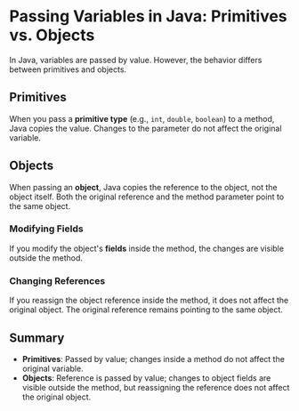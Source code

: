 # Passing Variables in Java: Primitives vs. Objects

In Java, variables are passed by value. However, the behavior differs
between primitives and objects.

## Primitives

When you pass a **primitive type** (e.g., `int`, `double`, `boolean`)
to a method, Java copies the value. Changes to the parameter do not
affect the original variable.

## Objects

When passing an **object**, Java copies the reference to the object,
not the object itself. Both the original reference and the method
parameter point to the same object.

### Modifying Fields

If you modify the object's **fields** inside the method, the changes
are visible outside the method.

### Changing References

If you reassign the object reference inside the method, it does not
affect the original object. The original reference remains pointing
to the same object.

## Summary

- **Primitives**: Passed by value; changes inside a method do not
  affect the original variable.
- **Objects**: Reference is passed by value; changes to object fields
  are visible outside the method, but reassigning the reference does
  not affect the original object.
